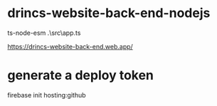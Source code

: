 # drincs-website-back-end-nodejs

ts-node-esm .\src\app.ts

https://drincs-website-back-end.web.app/
# generate a deploy token
firebase init hosting:github
